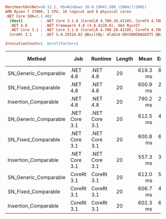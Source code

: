 ``` ini

BenchmarkDotNet=v0.12.1, OS=Windows 10.0.19041.508 (2004/?/20H1)
AMD Ryzen 7 3700X, 1 CPU, 16 logical and 8 physical cores
.NET Core SDK=3.1.402
  [Host]        : .NET Core 3.1.8 (CoreCLR 4.700.20.41105, CoreFX 4.700.20.41903), X64 RyuJIT
  .NET 4.8      : .NET Framework 4.8 (4.8.4220.0), X64 RyuJIT
  .NET Core 3.1 : .NET Core 3.1.8 (CoreCLR 4.700.20.41105, CoreFX 4.700.20.41903), X64 RyuJIT
  CoreRt 3.1    : .NET 5.0.29316.02 @BuiltBy: dlab14-DDVSOWINAGE075 @Branch: master @Commit: 40be8b7e2598b2ccb827fd90cd30c0e2d4496941, X64 AOT

InvocationCount=1  UnrollFactor=1  

```
|                Method |           Job |       Runtime | Length |     Mean |   Error |  StdDev | Gen 0 | Gen 1 | Gen 2 | Allocated |
|---------------------- |-------------- |-------------- |------- |---------:|--------:|--------:|------:|------:|------:|----------:|
| SN_Generic_Comparable |      .NET 4.8 |      .NET 4.8 |     20 | 619.3 ms | 8.69 ms | 8.13 ms |     - |     - |     - |         - |
|   SN_Fixed_Comparable |      .NET 4.8 |      .NET 4.8 |     20 | 600.9 ms | 2.65 ms | 2.48 ms |     - |     - |     - |         - |
|  Insertion_Comparable |      .NET 4.8 |      .NET 4.8 |     20 | 790.2 ms | 2.84 ms | 2.51 ms |     - |     - |     - |         - |
| SN_Generic_Comparable | .NET Core 3.1 | .NET Core 3.1 |     20 | 612.5 ms | 4.00 ms | 3.55 ms |     - |     - |     - |   14024 B |
|   SN_Fixed_Comparable | .NET Core 3.1 | .NET Core 3.1 |     20 | 600.8 ms | 6.45 ms | 5.72 ms |     - |     - |     - |    1336 B |
|  Insertion_Comparable | .NET Core 3.1 | .NET Core 3.1 |     20 | 557.3 ms | 3.95 ms | 3.70 ms |     - |     - |     - |    1336 B |
| SN_Generic_Comparable |    CoreRt 3.1 |    CoreRt 3.1 |     20 | 612.0 ms | 5.69 ms | 5.32 ms |     - |     - |     - |         - |
|   SN_Fixed_Comparable |    CoreRt 3.1 |    CoreRt 3.1 |     20 | 606.7 ms | 4.48 ms | 4.19 ms |     - |     - |     - |         - |
|  Insertion_Comparable |    CoreRt 3.1 |    CoreRt 3.1 |     20 | 602.3 ms | 6.36 ms | 5.95 ms |     - |     - |     - |         - |
